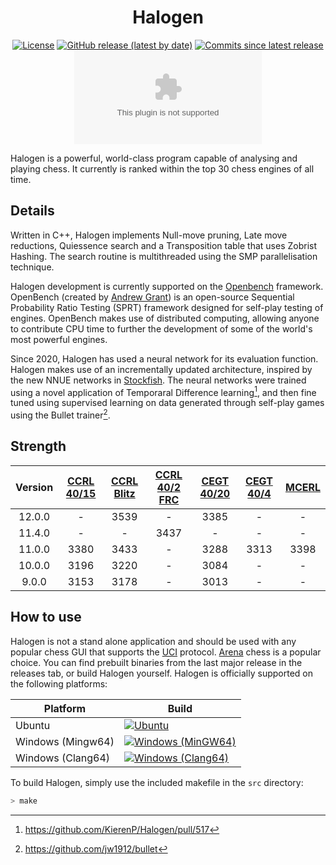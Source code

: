 <div align="center">

# Halogen

[![License](https://img.shields.io/github/license/KierenP/Halogen?style=for-the-badge)](https://github.com/KierenP/Halogen/blob/master/LICENSE)
[![GitHub release (latest by date)](https://img.shields.io/github/v/release/KierenP/Halogen?style=for-the-badge)](https://github.com/KierenP/Halogen/releases/latest)
[![Commits since latest release](https://img.shields.io/github/commits-since/KierenP/Halogen/latest?style=for-the-badge)](https://github.com/KierenP/Halogen/commits/master)
[![GitHub Downloads (specific asset, all releases)](https://img.shields.io/github/downloads/KierenP/Halogen/Halogen12-windows-avx2-pext.exe?style=for-the-badge)](https://github.com/KierenP/Halogen/releases/latest)

</div>

Halogen is a powerful, world-class program capable of analysing and playing chess. It currently is ranked within the top 30 chess engines of all time.


## Details

Written in C++, Halogen implements Null-move pruning, Late move reductions, Quiessence search and a Transposition table that uses Zobrist Hashing. The search routine is multithreaded using the SMP parallelisation technique.

Halogen development is currently supported on the [Openbench](http://chess.grantnet.us/) framework. OpenBench (created by [Andrew Grant](https://github.com/AndyGrant)) is an open-source Sequential Probability Ratio Testing (SPRT) framework designed for self-play testing of engines. OpenBench makes use of distributed computing, allowing anyone to contribute CPU time to further the development of some of the world's most powerful engines.

Since 2020, Halogen has used a neural network for its evaluation function. Halogen makes use of an incrementally updated architecture, inspired by the new NNUE networks in [Stockfish](https://github.com/official-stockfish/Stockfish). The neural networks were trained using a novel application of Temporaral Difference learning[^1], and then fine tuned using supervised learning on data generated through self-play games using the Bullet trainer[^2].


## Strength

| Version | [CCRL 40/15][ccrl-4015] | [CCRL Blitz][ccrl-blitz] | [CCRL 40/2 FRC][ccrl-402-frc] | [CEGT 40/20][cegt-4020] | [CEGT 40/4][cegt-404] | [MCERL] |
|:-------:|:-----------------------:|:------------------------:|:-----------------------------:|:---------------------:|:-----------------------:|:-------:|
|  12.0.0 |            -            |           3539           |             -              |          3385           |          -           |    -    |
|  11.4.0 |            -            |           -           |             3437              |           -           |          -           |    -    |
|  11.0.0 |          3380           |           3433           |             -              |         3288             |          3313           |    3398    |
|  10.0.0 |          3196           |           3220           |             -              |         3084          |            -         |  -   |
|  9.0.0  |          3153           |           3178           |             -              |           3013           |          -           |  -   |


## How to use

Halogen is not a stand alone application and should be used with any popular chess GUI that supports the [UCI](https://gist.github.com/DOBRO/2592c6dad754ba67e6dcaec8c90165bf) protocol. [Arena](http://www.playwitharena.de/) chess is a popular choice. You can find prebuilt binaries from the last major release in the releases tab, or build Halogen yourself. Halogen is officially supported on the following platforms:

| Platform          | Build |
|-------------------|-------|
| Ubuntu            |  [![Ubuntu](https://github.com/KierenP/Halogen/actions/workflows/ubuntu.yml/badge.svg)](https://github.com/KierenP/Halogen/actions/workflows/ubuntu.yml)     |
| Windows (Mingw64) |  [![Windows (MinGW64)](https://github.com/KierenP/Halogen/actions/workflows/windows-mingw64.yml/badge.svg)](https://github.com/KierenP/Halogen/actions/workflows/windows-mingw64.yml)     |
| Windows (Clang64) |  [![Windows (Clang64)](https://github.com/KierenP/Halogen/actions/workflows/windows-clang64.yml/badge.svg)](https://github.com/KierenP/Halogen/actions/workflows/windows-clang64.yml)     |

To build Halogen, simply use the included makefile in the `src` directory:

```bash
> make
```

[^1]: https://github.com/KierenP/Halogen/pull/517
[^2]: https://github.com/jw1912/bullet

[ccrl-4015]: https://www.computerchess.org.uk/ccrl/4040/cgi/compare_engines.cgi?class=Single-CPU+engines&only_best_in_class=on&num_best_in_class=1&print=Rating+list
[ccrl-blitz]: https://www.computerchess.org.uk/ccrl/404/cgi/compare_engines.cgi?class=Single-CPU+engines&only_best_in_class=on&num_best_in_class=1&print=Rating+list
[ccrl-402-frc]: https://www.computerchess.org.uk/ccrl/404FRC/cgi/compare_engines.cgi?class=Single-CPU+engines&only_best_in_class=on&num_best_in_class=1&print=Rating+list
[cegt-404]: http://www.cegt.net/40_4_Ratinglist/40_4_single/rangliste.html
[cegt-4020]: http://www.cegt.net/40_40%20Rating%20List/40_40%20SingleVersion/rangliste.html
[mcerl]: https://www.chessengeria.eu/mcerl